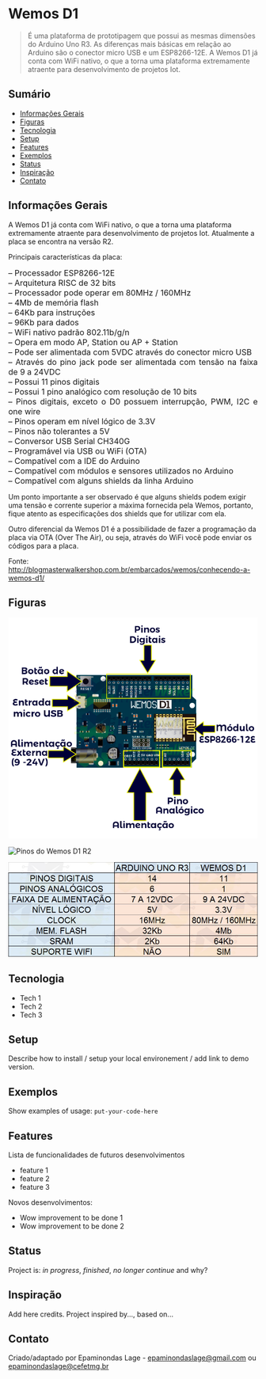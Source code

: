 # Wemos D1
> É uma plataforma de prototipagem que possui as mesmas dimensões do Arduino Uno R3. As diferenças mais básicas em relação ao Arduino são o conector micro USB e um ESP8266-12E. A Wemos D1 já conta com WiFi nativo, o que a torna uma plataforma extremamente atraente para desenvolvimento de projetos Iot.

## Sumário
* [Informações Gerais](#user-content-informacoes_gerais)
* [Figuras](#Figuras)
* [Tecnologia](#tecnologia)
* [Setup](#setup)
* [Features](#features)
* [Exemplos](#Exemplos)
* [Status](#status)
* [Inspiração](#inspiração)
* [Contato](#contato)

<h2 id="informacoes_gerais">Informações Gerais</h2>
A Wemos D1 já conta com WiFi nativo, o que a torna uma plataforma extremamente atraente para desenvolvimento de projetos Iot. Atualmente a placa se encontra na versão R2.

Principais características da placa:

<p style="text-align: justify;"><span style="font-size: 16px;">&ndash; Processador ESP8266-12E</span><br /> <span style="font-size: 16px;"> &ndash; Arquitetura RISC de 32 bits</span><br /> <span style="font-size: 16px;"> &ndash; Processador pode operar em 80MHz / 160MHz</span><br /> <span style="font-size: 16px;"> &ndash; 4Mb de mem&oacute;ria flash</span><br /> <span style="font-size: 16px;"> &ndash; 64Kb para instru&ccedil;&otilde;es</span><br /> <span style="font-size: 16px;"> &ndash; 96Kb para dados</span><br /> <span style="font-size: 16px;"> &ndash; WiFi nativo padr&atilde;o 802.11b/g/n</span><br /> <span style="font-size: 16px;"> &ndash; Opera em modo AP, Station ou AP + Station</span><br /> <span style="font-size: 16px;"> &ndash; Pode ser alimentada com 5VDC atrav&eacute;s do conector micro USB</span><br /> <span style="font-size: 16px;"> &ndash; Atrav&eacute;s do pino jack pode ser alimentada com tens&atilde;o na faixa de 9 a 24VDC</span><br /> <span style="font-size: 16px;"> &ndash; Possui 11 pinos digitais</span><br /> <span style="font-size: 16px;"> &ndash; Possui 1 pino anal&oacute;gico com resolu&ccedil;&atilde;o de 10 bits</span><br /> <span style="font-size: 16px;"> &ndash; Pinos digitais, exceto o D0 possuem interrup&ccedil;&atilde;o, PWM, I2C e one wire</span><br /> <span style="font-size: 16px;"> &ndash; Pinos operam em n&iacute;vel l&oacute;gico de 3.3V</span><br /> <span style="font-size: 16px;"> &ndash; Pinos n&atilde;o tolerantes a 5V</span><br /> <span style="font-size: 16px;"> &ndash; Conversor USB Serial CH340G</span><br /> <span style="font-size: 16px;"> &ndash; Program&aacute;vel via USB ou WiFi (OTA)</span><br /> <span style="font-size: 16px;"> &ndash; Compat&iacute;vel com a IDE do Arduino</span><br /> <span style="font-size: 16px;"> &ndash; Compat&iacute;vel com m&oacute;dulos e sensores utilizados no Arduino</span><br /> <span style="font-size: 16px;"> &ndash; Compat&iacute;vel com alguns shields da linha Arduino</span></p>

Um ponto importante a ser observado é que alguns shields podem exigir uma tensão e corrente superior a máxima fornecida pela Wemos, portanto, fique atento as especificações dos shields que for utilizar com ela.

Outro diferencial da Wemos D1 é a possibilidade de fazer a programação da placa via OTA (Over The Air), ou seja, através do WiFi você pode enviar os códigos para a placa.

Fonte: http://blogmasterwalkershop.com.br/embarcados/wemos/conhecendo-a-wemos-d1/

## Figuras
![Wemos_D1_R2](./Figuras/wemos_d1_r2.png)

![Pinos do Wemos D1 R2](./Figuras/pinos.png)

![Comparação entre Arduino e Wemos](./Figuras/comp_d1_arduino.jpg)

## Tecnologia
* Tech 1 
* Tech 2 
* Tech 3 

## Setup
Describe how to install / setup your local environement / add link to demo version.

## Exemplos
Show examples of usage:
`put-your-code-here`

## Features
Lista de funcionalidades de futuros desenvolvimentos
* feature 1
* feature 2
* feature 3

Novos desenvolvimentos:
* Wow improvement to be done 1
* Wow improvement to be done 2

## Status
Project is: _in progress_, _finished_, _no longer continue_ and why?

## Inspiração
Add here credits. Project inspired by..., based on...

## Contato
Criado/adaptado por Epaminondas Lage - epaminondaslage@gmail.com ou epaminondaslage@cefetmg.br
